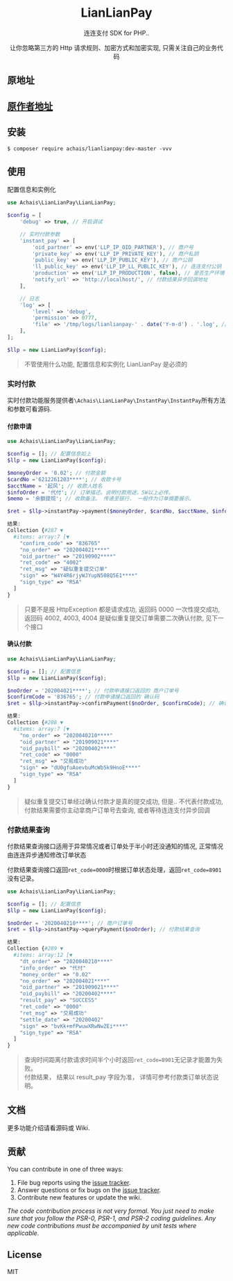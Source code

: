 <h1 align="center"> LianLianPay </h1>

<p align="center"> 连连支付 SDK for PHP..</p>

<p align="center"> 让你忽略第三方的 Http 请求规则、加密方式和加密实现, 只需关注自己的业务代码</p>

## 原地址
## [原作者地址](https://github.com/achais/lianlianpay)

## 安装

```shell
$ composer require achais/lianlianpay:dev-master -vvv
```

## 使用
配置信息和实例化
```php
use Achais\LianLianPay\LianLianPay;

$config = [
    'debug' => true, // 开启调试

    // 实时付款参数
    'instant_pay' => [
        'oid_partner' => env('LLP_IP_OID_PARTNER'), // 商户号
        'private_key' => env('LLP_IP_PRIVATE_KEY'), // 商户私钥
        'public_key' => env('LLP_IP_PUBLIC_KEY'), // 商户公钥
        'll_public_key' => env('LLP_IP_LL_PUBLIC_KEY'), // 连连支付公钥
        'production' => env('LLP_IP_PRODUCTION', false), // 是否生产环境
        'notify_url' => 'http://localhost/', // 付款结果异步回调地址
    ],

    // 日志
    'log' => [
        'level' => 'debug',
        'permission' => 0777,
        'file' => '/tmp/logs/lianlianpay-' . date('Y-m-d') . '.log', // 日志文件, 你可以自定义
    ],
];

$llp = new LianLianPay($config);
```
> 不管使用什么功能, 配置信息和实例化 LianLianPay 是必须的

### 实时付款

实时付款功能服务提供者`\Achais\LianLianPay\InstantPay\InstantPay`所有方法和参数可看源码.

#### 付款申请
```php
use Achais\LianLianPay\LianLianPay;

$config = []; // 配置信息如上
$llp = new LianLianPay($config);

$moneyOrder = '0.02'; // 付款金额
$cardNo ='6212261203****'; // 收款卡号
$acctName = '起风'; // 收款人姓名
$infoOrder = '代付'; // 订单描述。说明付款用途，5W以上必传。
$memo = '余额提现'; // 收款备注。 传递至银行， 一般作为订单摘要展示。

$ret = $llp->instantPay->payment($moneyOrder, $cardNo, $acctName, $infoOrder, $memo); // 付款申请

结果:
Collection {#287 ▼
  #items: array:7 [▼
    "confirm_code" => "836765"
    "no_order" => "202004021****"
    "oid_partner" => "20190902****"
    "ret_code" => "4002"
    "ret_msg" => "疑似重复提交订单"
    "sign" => "W4Y4R6rjyWJYupN508Q5E1****"
    "sign_type" => "RSA"
  ]
}
```
> 只要不是报 HttpException 都是请求成功, 返回码 0000 一次性提交成功, 返回码 4002, 4003, 4004 是疑似重复提交订单需要二次确认付款, 见下一个接口

#### 确认付款
```php
use Achais\LianLianPay\LianLianPay;

$config = []; // 配置信息
$llp = new LianLianPay($config);

$noOrder = '202004021****'; // 付款申请接口返回的 商户订单号
$confirmCode = '836765'; // 付款申请接口返回的 确认码
$ret = $llp->instantPay->confirmPayment($noOrder, $confirmCode); // 确认付款

结果:
Collection {#288 ▼
  #items: array:7 [▼
    "no_order" => "2020040210****"
    "oid_partner" => "201909021****"
    "oid_paybill" => "20200402****"
    "ret_code" => "0000"
    "ret_msg" => "交易成功"
    "sign" => "dU0gfuAoevbuMcWb5k9HnoE****"
    "sign_type" => "RSA"
  ]
}

```
> 疑似重复提交订单经过确认付款才是真的提交成功, 但是.. 不代表付款成功, 付款结果需要你主动拿商户订单号去查询, 或者等待连连支付异步回调

### 付款结果查询
付款结果查询接口适用于异常情况或者订单处于半小时还没通知的情况, 正常情况由连连异步通知修改订单状态

付款结果查询接口返回`ret_code=0000`时根据订单状态处理，返回`ret_code=8901`没有记录。

```php
use Achais\LianLianPay\LianLianPay;

$config = []; // 配置信息
$llp = new LianLianPay($config);

$noOrder = '2020040210****'; // 商户订单号
$ret = $llp->instantPay->queryPayment($noOrder); // 付款结果查询

结果:
Collection {#289 ▼
  #items: array:12 [▼
    "dt_order" => "2020040210****"
    "info_order" => "代付"
    "money_order" => "0.02"
    "no_order" => "202004021****"
    "oid_partner" => "201909021****"
    "oid_paybill" => "20200402****"
    "result_pay" => "SUCCESS"
    "ret_code" => "0000"
    "ret_msg" => "交易成功"
    "settle_date" => "20200402"
    "sign" => "bvKk+mfPwuwXRwNwZEi****"
    "sign_type" => "RSA"
  ]
}
```
> 查询时间距离付款请求时间半个小时返回`ret_code=8901`无记录才能置为失败。  
> 付款结果， 结果以 result_pay 字段为准， 详情可参考付款类订单状态说明。

## 文档

更多功能介绍请看源码或 Wiki.

## 贡献

You can contribute in one of three ways:

1. File bug reports using the [issue tracker](https://github.com/achais/lianlianpay/issues).
2. Answer questions or fix bugs on the [issue tracker](https://github.com/achais/lianlianpay/issues).
3. Contribute new features or update the wiki.

_The code contribution process is not very formal. You just need to make sure that you follow the PSR-0, PSR-1, and PSR-2 coding guidelines. Any new code contributions must be accompanied by unit tests where applicable._

## License

MIT
